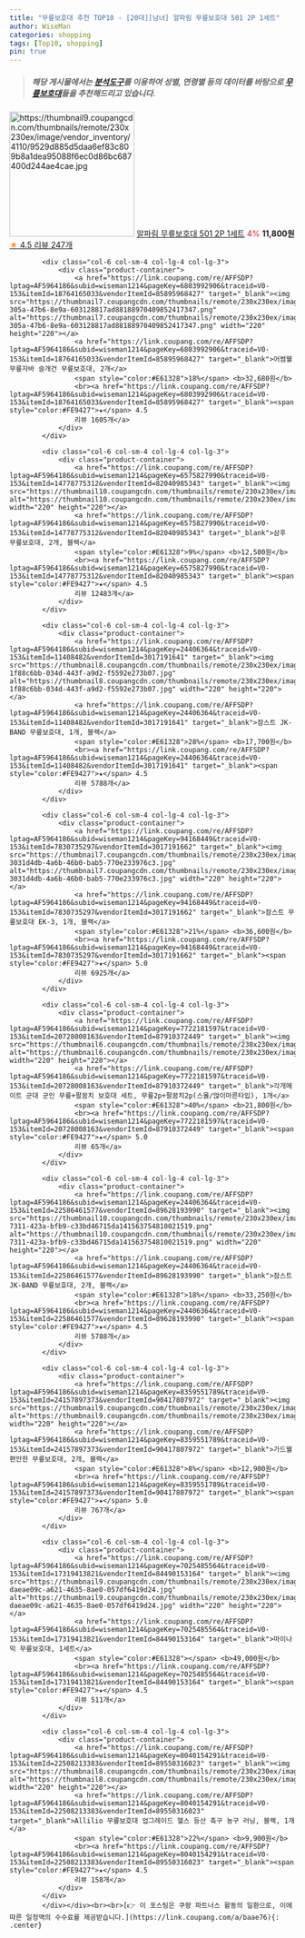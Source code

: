 ```yaml
---
title: "무릎보호대 추천 TOP10 - [20대][남녀] 알파림 무릎보호대 501 2P 1세트"
author: WiseMan
categories: shopping
tags: [Top10, shopping]
pin: true
---
```


> ##### 해당 게시물에서는 [**분석도구**](https://itemscout.io/)를 이용하여 **성별**, **연령별** 등의 데이터를 바탕으로 [**무릎보호대**](https://link.coupang.com/a/baae76)들을 추천해드리고 있습니다.
<div class="container"><div class="row">
            <div class="col-6 col-sm-4 col-lg-4 col-lg-3">
                <div class="product-container">
                    <a href="https://link.coupang.com/re/AFFSDP?lptag=AF5964186&subid=wiseman1214&pageKey=7173034807&traceid=V0-153&itemId=18075555597&vendorItemId=85228651066" target="_blank"><img src="https://thumbnail9.coupangcdn.com/thumbnails/remote/230x230ex/image/vendor_inventory/4110/9529d885d5daa6ef83c809b8a1dea95088f6ec0d86bc687400d244ae4cae.jpg" alt="https://thumbnail9.coupangcdn.com/thumbnails/remote/230x230ex/image/vendor_inventory/4110/9529d885d5daa6ef83c809b8a1dea95088f6ec0d86bc687400d244ae4cae.jpg" width="220" height="220"></a>
                    <a href="https://link.coupang.com/re/AFFSDP?lptag=AF5964186&subid=wiseman1214&pageKey=7173034807&traceid=V0-153&itemId=18075555597&vendorItemId=85228651066" target="_blank">알파림 무릎보호대 501 2P 1세트</a>
                    <span style="color:#E61328">4%</span> <b>11,800원</b>
                    <br><a href="https://link.coupang.com/re/AFFSDP?lptag=AF5964186&subid=wiseman1214&pageKey=7173034807&traceid=V0-153&itemId=18075555597&vendorItemId=85228651066" target="_blank"><span style="color:#FE9427">★</span> 4.5
                    리뷰 247개</a>
                </div>
            </div>
            
            <div class="col-6 col-sm-4 col-lg-4 col-lg-3">
                <div class="product-container">
                    <a href="https://link.coupang.com/re/AFFSDP?lptag=AF5964186&subid=wiseman1214&pageKey=6803992906&traceid=V0-153&itemId=18764165033&vendorItemId=85895968427" target="_blank"><img src="https://thumbnail7.coupangcdn.com/thumbnails/remote/230x230ex/image/retail/images/19fd5be6-305a-47b6-8e9a-603128817ad88188970409852417347.png" alt="https://thumbnail7.coupangcdn.com/thumbnails/remote/230x230ex/image/retail/images/19fd5be6-305a-47b6-8e9a-603128817ad88188970409852417347.png" width="220" height="220"></a>
                    <a href="https://link.coupang.com/re/AFFSDP?lptag=AF5964186&subid=wiseman1214&pageKey=6803992906&traceid=V0-153&itemId=18764165033&vendorItemId=85895968427" target="_blank">어썸웰 무릎자바 슬개건 무릎보호대, 2개</a>
                    <span style="color:#E61328">18%</span> <b>32,680원</b>
                    <br><a href="https://link.coupang.com/re/AFFSDP?lptag=AF5964186&subid=wiseman1214&pageKey=6803992906&traceid=V0-153&itemId=18764165033&vendorItemId=85895968427" target="_blank"><span style="color:#FE9427">★</span> 4.5
                    리뷰 1605개</a>
                </div>
            </div>
            
            <div class="col-6 col-sm-4 col-lg-4 col-lg-3">
                <div class="product-container">
                    <a href="https://link.coupang.com/re/AFFSDP?lptag=AF5964186&subid=wiseman1214&pageKey=6575827990&traceid=V0-153&itemId=14778775312&vendorItemId=82040985343" target="_blank"><img src="https://thumbnail10.coupangcdn.com/thumbnails/remote/230x230ex/image/vendor_inventory/eeba/b58ce0e4fff4a0d1caf8cb3ca49020fa8852856b98895b7b426fd97acbab.jpg" alt="https://thumbnail10.coupangcdn.com/thumbnails/remote/230x230ex/image/vendor_inventory/eeba/b58ce0e4fff4a0d1caf8cb3ca49020fa8852856b98895b7b426fd97acbab.jpg" width="220" height="220"></a>
                    <a href="https://link.coupang.com/re/AFFSDP?lptag=AF5964186&subid=wiseman1214&pageKey=6575827990&traceid=V0-153&itemId=14778775312&vendorItemId=82040985343" target="_blank">삼후 무릎보호대, 2개, 블랙</a>
                    <span style="color:#E61328">9%</span> <b>12,500원</b>
                    <br><a href="https://link.coupang.com/re/AFFSDP?lptag=AF5964186&subid=wiseman1214&pageKey=6575827990&traceid=V0-153&itemId=14778775312&vendorItemId=82040985343" target="_blank"><span style="color:#FE9427">★</span> 4.5
                    리뷰 12483개</a>
                </div>
            </div>
            
            <div class="col-6 col-sm-4 col-lg-4 col-lg-3">
                <div class="product-container">
                    <a href="https://link.coupang.com/re/AFFSDP?lptag=AF5964186&subid=wiseman1214&pageKey=24406364&traceid=V0-153&itemId=11408482&vendorItemId=3017191641" target="_blank"><img src="https://thumbnail8.coupangcdn.com/thumbnails/remote/230x230ex/image/retail/images/2589135503929379-1f88c6bb-034d-443f-a9d2-f5592e273b07.jpg" alt="https://thumbnail8.coupangcdn.com/thumbnails/remote/230x230ex/image/retail/images/2589135503929379-1f88c6bb-034d-443f-a9d2-f5592e273b07.jpg" width="220" height="220"></a>
                    <a href="https://link.coupang.com/re/AFFSDP?lptag=AF5964186&subid=wiseman1214&pageKey=24406364&traceid=V0-153&itemId=11408482&vendorItemId=3017191641" target="_blank">잠스트 JK-BAND 무릎보호대, 1개, 블랙</a>
                    <span style="color:#E61328">28%</span> <b>17,700원</b>
                    <br><a href="https://link.coupang.com/re/AFFSDP?lptag=AF5964186&subid=wiseman1214&pageKey=24406364&traceid=V0-153&itemId=11408482&vendorItemId=3017191641" target="_blank"><span style="color:#FE9427">★</span> 4.5
                    리뷰 5788개</a>
                </div>
            </div>
            
            <div class="col-6 col-sm-4 col-lg-4 col-lg-3">
                <div class="product-container">
                    <a href="https://link.coupang.com/re/AFFSDP?lptag=AF5964186&subid=wiseman1214&pageKey=94168449&traceid=V0-153&itemId=7830735297&vendorItemId=3017191662" target="_blank"><img src="https://thumbnail7.coupangcdn.com/thumbnails/remote/230x230ex/image/retail/images/424135356168562-3031d4db-4a6b-46b0-bab5-770e233976c3.jpg" alt="https://thumbnail7.coupangcdn.com/thumbnails/remote/230x230ex/image/retail/images/424135356168562-3031d4db-4a6b-46b0-bab5-770e233976c3.jpg" width="220" height="220"></a>
                    <a href="https://link.coupang.com/re/AFFSDP?lptag=AF5964186&subid=wiseman1214&pageKey=94168449&traceid=V0-153&itemId=7830735297&vendorItemId=3017191662" target="_blank">잠스트 무릎보호대 EK-3, 1개, 블랙</a>
                    <span style="color:#E61328">21%</span> <b>36,600원</b>
                    <br><a href="https://link.coupang.com/re/AFFSDP?lptag=AF5964186&subid=wiseman1214&pageKey=94168449&traceid=V0-153&itemId=7830735297&vendorItemId=3017191662" target="_blank"><span style="color:#FE9427">★</span> 5.0
                    리뷰 6925개</a>
                </div>
            </div>
            
            <div class="col-6 col-sm-4 col-lg-4 col-lg-3">
                <div class="product-container">
                    <a href="https://link.coupang.com/re/AFFSDP?lptag=AF5964186&subid=wiseman1214&pageKey=7722181597&traceid=V0-153&itemId=20728008163&vendorItemId=87910372449" target="_blank"><img src="https://thumbnail6.coupangcdn.com/thumbnails/remote/230x230ex/image/vendor_inventory/e3da/be3bbf270a4d9850a774936145cb958e5c47ce20fe28c2a0ec85fb2be013.jpg" alt="https://thumbnail6.coupangcdn.com/thumbnails/remote/230x230ex/image/vendor_inventory/e3da/be3bbf270a4d9850a774936145cb958e5c47ce20fe28c2a0ec85fb2be013.jpg" width="220" height="220"></a>
                    <a href="https://link.coupang.com/re/AFFSDP?lptag=AF5964186&subid=wiseman1214&pageKey=7722181597&traceid=V0-153&itemId=20728008163&vendorItemId=87910372449" target="_blank">각개메이트 군대 군인 무릎+팔꿈치 보호대 세트, 무릎2p+팔꿈치2p(스몰/많이마른타입), 1개</a>
                    <span style="color:#E61328">40%</span> <b>21,800원</b>
                    <br><a href="https://link.coupang.com/re/AFFSDP?lptag=AF5964186&subid=wiseman1214&pageKey=7722181597&traceid=V0-153&itemId=20728008163&vendorItemId=87910372449" target="_blank"><span style="color:#FE9427">★</span> 5.0
                    리뷰 65개</a>
                </div>
            </div>
            
            <div class="col-6 col-sm-4 col-lg-4 col-lg-3">
                <div class="product-container">
                    <a href="https://link.coupang.com/re/AFFSDP?lptag=AF5964186&subid=wiseman1214&pageKey=24406364&traceid=V0-153&itemId=22586461577&vendorItemId=89628193990" target="_blank"><img src="https://thumbnail10.coupangcdn.com/thumbnails/remote/230x230ex/image/retail/images/bc3600d3-7311-423a-bfb9-c33bd46715da141563754810021519.png" alt="https://thumbnail10.coupangcdn.com/thumbnails/remote/230x230ex/image/retail/images/bc3600d3-7311-423a-bfb9-c33bd46715da141563754810021519.png" width="220" height="220"></a>
                    <a href="https://link.coupang.com/re/AFFSDP?lptag=AF5964186&subid=wiseman1214&pageKey=24406364&traceid=V0-153&itemId=22586461577&vendorItemId=89628193990" target="_blank">잠스트 JK-BAND 무릎보호대, 2개, 블랙</a>
                    <span style="color:#E61328">18%</span> <b>33,250원</b>
                    <br><a href="https://link.coupang.com/re/AFFSDP?lptag=AF5964186&subid=wiseman1214&pageKey=24406364&traceid=V0-153&itemId=22586461577&vendorItemId=89628193990" target="_blank"><span style="color:#FE9427">★</span> 4.5
                    리뷰 5788개</a>
                </div>
            </div>
            
            <div class="col-6 col-sm-4 col-lg-4 col-lg-3">
                <div class="product-container">
                    <a href="https://link.coupang.com/re/AFFSDP?lptag=AF5964186&subid=wiseman1214&pageKey=8359551789&traceid=V0-153&itemId=24157897373&vendorItemId=90417807972" target="_blank"><img src="https://thumbnail9.coupangcdn.com/thumbnails/remote/230x230ex/image/vendor_inventory/229b/b328903a2cfaa2686ff61a938eccabb31b0b7e1e6636f7a40ddb2da91342.png" alt="https://thumbnail9.coupangcdn.com/thumbnails/remote/230x230ex/image/vendor_inventory/229b/b328903a2cfaa2686ff61a938eccabb31b0b7e1e6636f7a40ddb2da91342.png" width="220" height="220"></a>
                    <a href="https://link.coupang.com/re/AFFSDP?lptag=AF5964186&subid=wiseman1214&pageKey=8359551789&traceid=V0-153&itemId=24157897373&vendorItemId=90417807972" target="_blank">가드웰 편안한 무릎보호대, 2개, 블랙</a>
                    <span style="color:#E61328">8%</span> <b>12,900원</b>
                    <br><a href="https://link.coupang.com/re/AFFSDP?lptag=AF5964186&subid=wiseman1214&pageKey=8359551789&traceid=V0-153&itemId=24157897373&vendorItemId=90417807972" target="_blank"><span style="color:#FE9427">★</span> 5.0
                    리뷰 767개</a>
                </div>
            </div>
            
            <div class="col-6 col-sm-4 col-lg-4 col-lg-3">
                <div class="product-container">
                    <a href="https://link.coupang.com/re/AFFSDP?lptag=AF5964186&subid=wiseman1214&pageKey=7025485564&traceid=V0-153&itemId=17319413821&vendorItemId=84490153164" target="_blank"><img src="https://thumbnail9.coupangcdn.com/thumbnails/remote/230x230ex/image/retail/images/191803479724412-daeae09c-a621-4635-8ae0-057df6419d24.jpg" alt="https://thumbnail9.coupangcdn.com/thumbnails/remote/230x230ex/image/retail/images/191803479724412-daeae09c-a621-4635-8ae0-057df6419d24.jpg" width="220" height="220"></a>
                    <a href="https://link.coupang.com/re/AFFSDP?lptag=AF5964186&subid=wiseman1214&pageKey=7025485564&traceid=V0-153&itemId=17319413821&vendorItemId=84490153164" target="_blank">마이나믹 무릎보호대, 1세트</a>
                    <span style="color:#E61328"></span> <b>49,000원</b>
                    <br><a href="https://link.coupang.com/re/AFFSDP?lptag=AF5964186&subid=wiseman1214&pageKey=7025485564&traceid=V0-153&itemId=17319413821&vendorItemId=84490153164" target="_blank"><span style="color:#FE9427">★</span> 4.5
                    리뷰 511개</a>
                </div>
            </div>
            
            <div class="col-6 col-sm-4 col-lg-4 col-lg-3">
                <div class="product-container">
                    <a href="https://link.coupang.com/re/AFFSDP?lptag=AF5964186&subid=wiseman1214&pageKey=8040154291&traceid=V0-153&itemId=22508213383&vendorItemId=89550316023" target="_blank"><img src="https://thumbnail8.coupangcdn.com/thumbnails/remote/230x230ex/image/vendor_inventory/bd13/f329117f2a8622d43d75a10ed8360970389d19de57dcbaf208a3cb6507b5.jpg" alt="https://thumbnail8.coupangcdn.com/thumbnails/remote/230x230ex/image/vendor_inventory/bd13/f329117f2a8622d43d75a10ed8360970389d19de57dcbaf208a3cb6507b5.jpg" width="220" height="220"></a>
                    <a href="https://link.coupang.com/re/AFFSDP?lptag=AF5964186&subid=wiseman1214&pageKey=8040154291&traceid=V0-153&itemId=22508213383&vendorItemId=89550316023" target="_blank">Allilio 무릎보호대 업그레이드 헬스 등산 축구 농구 러닝, 블랙, 1개</a>
                    <span style="color:#E61328">22%</span> <b>9,900원</b>
                    <br><a href="https://link.coupang.com/re/AFFSDP?lptag=AF5964186&subid=wiseman1214&pageKey=8040154291&traceid=V0-153&itemId=22508213383&vendorItemId=89550316023" target="_blank"><span style="color:#FE9427">★</span> 4.5
                    리뷰 158개</a>
                </div>
            </div>
            </div></div><br><br>[👉 이 포스팅은 쿠팡 파트너스 활동의 일환으로, 이에 따른 일정액의 수수료를 제공받습니다.](https://link.coupang.com/a/baae76){: .center}